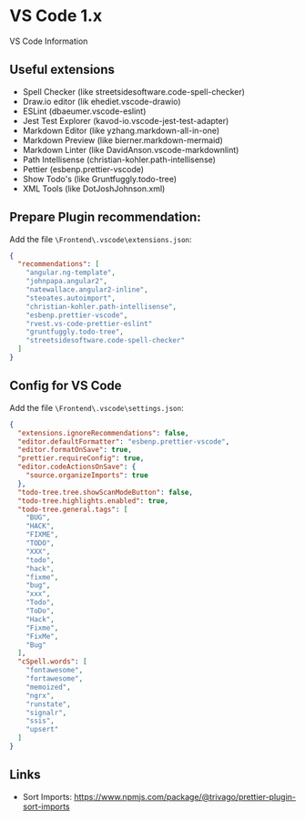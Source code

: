 # VS Code 1.x

VS Code Information

## Useful extensions

- Spell Checker (like streetsidesoftware.code-spell-checker)
- Draw.io editor (lik ehediet.vscode-drawio)
- ESLint (dbaeumer.vscode-eslint)
- Jest Test Explorer (kavod-io.vscode-jest-test-adapter)
- Markdown Editor (like yzhang.markdown-all-in-one)
- Markdown Preview (like bierner.markdown-mermaid)
- Markdown Linter (like DavidAnson.vscode-markdownlint)
- Path Intellisense (christian-kohler.path-intellisense)
- Pettier (esbenp.prettier-vscode)
- Show Todo's (like Gruntfuggly.todo-tree)
- XML Tools (like DotJoshJohnson.xml)

## Prepare Plugin recommendation:

Add the file `\Frontend\.vscode\extensions.json`:

```json
{
  "recommendations": [
    "angular.ng-template",
    "johnpapa.angular2",
    "natewallace.angular2-inline",
    "steoates.autoimport",
    "christian-kohler.path-intellisense",
    "esbenp.prettier-vscode",
    "rvest.vs-code-prettier-eslint"
    "gruntfuggly.todo-tree",
    "streetsidesoftware.code-spell-checker"
  ]
}
```

## Config for VS Code

Add the file `\Frontend\.vscode\settings.json`:

```json
{
  "extensions.ignoreRecommendations": false,
  "editor.defaultFormatter": "esbenp.prettier-vscode",
  "editor.formatOnSave": true,
  "prettier.requireConfig": true,
  "editor.codeActionsOnSave": {
    "source.organizeImports": true
  },
  "todo-tree.tree.showScanModeButton": false,
  "todo-tree.highlights.enabled": true,
  "todo-tree.general.tags": [
    "BUG",
    "HACK",
    "FIXME",
    "TODO",
    "XXX",
    "todo",
    "hack",
    "fixme",
    "bug",
    "xxx",
    "Todo",
    "ToDo",
    "Hack",
    "Fixme",
    "FixMe",
    "Bug"
  ],
  "cSpell.words": [
    "fontawesome",
    "fortawesome",
    "memoized",
    "ngrx",
    "runstate",
    "signalr",
    "ssis",
    "upsert"
  ]
}
```

## Links

- Sort Imports: <https://www.npmjs.com/package/@trivago/prettier-plugin-sort-imports>
